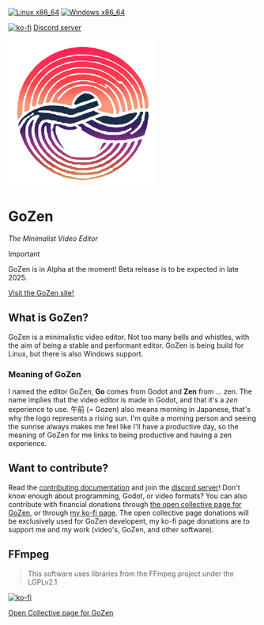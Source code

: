[![Linux x86_64](https://github.com/VoylinsGamedevJourney/gozen/actions/workflows/build_linux.yml/badge.svg)](https://github.com/VoylinsGamedevJourney/gozen/actions/workflows/build_linux.yml) [![Windows x86_64](https://github.com/VoylinsGamedevJourney/gozen/actions/workflows/build_windows.yml/badge.svg)](https://github.com/VoylinsGamedevJourney/gozen/actions/workflows/build_windows.yml)

[![ko-fi](https://ko-fi.com/img/githubbutton_sm.svg)](https://ko-fi.com/R6R4M1UM6)
[Discord server](https://discord.gg/BdbUf7VKYC)

<img src="./assets/logo.svg" alt="GoZen Logo" width="300"/>

# GoZen
*The Minimalist Video Editor*

> [!IMPORTANT]  
> GoZen is in Alpha at the moment! Beta release is to be expected in late 2025.

[Visit the GoZen site!](https://voylinsgamedevjourney.github.io/gozen/)

## What is GoZen?
GoZen is a minimalistic video editor. Not too many bells and whistles, with the aim of being a stable and performant editor. GoZen is being build for Linux, but there is also Windows support.

### Meaning of GoZen
I named the editor GoZen, **Go** comes from Godot and **Zen** from ... zen. The name implies that the video editor is made in Godot, and that it's a _zen_ experience to use. 午前 (= Gozen) also means morning in Japanese, that's why the logo represents a rising sun. I'm quite a morning person and seeing the sunrise always makes me feel like I'll have a productive day, so the meaning of GoZen for me links to being productive and having a zen experience.

## Want to contribute?
Read the [contributing documentation](./CONTRIBUTING.md) and join the [discord server](https://discord.gg/BdbUf7VKYC)! Don't know enough about programming, Godot, or video formats? You can also contribute with financial donations through [the open collective page for GoZen](opencollective.com/gozen), or through [my ko-fi page](https://ko-fi.com/voylin). The open collective page donations will be exclusively used for GoZen developent, my ko-fi page donations are to support me and my work (video's, GoZen, and other software).

## FFmpeg

> This software uses libraries from the FFmpeg project under the LGPLv2.1

[![ko-fi](https://ko-fi.com/img/githubbutton_sm.svg)](https://ko-fi.com/R6R4M1UM6)

[Open Collective page for GoZen](https://opencollective.com/gozen)

